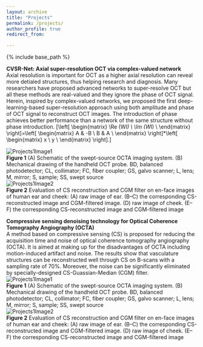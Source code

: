 ```yaml
---
layout: archive
title: "Projects"
permalink: /projects/
author_profile: true
redirect_from:

---
```


{% include base_path %}

**CVSR-Net: Axial super-resolution OCT via complex-valued network**  
Axial resolution is important for OCT as a higher axial resolution can reveal more detialed structures, thus helping research and diagnosis. Many researchers have proposed advanced networks to super-resolve OCT but all these methods are real-valued and they ignore the phase of OCT signal. Herein, inspired by complex-valued networks, we proposed the first deep-learning-based super-resolution approach using both amplitude and phase of OCT signal to reconstruct OCT images. The introduction of phase achieves better performance than a network of the same structure without phase introduction.
\[\left[ \begin{matrix}
   \Re (W*I)  \\
   \Im (W*I)  \\
\end{matrix} \right]=\left[ \begin{matrix}
   A & -B  \\
   B & A  \\
\end{matrix} \right]*\left[ \begin{matrix}
   x  \\
   y  \\
\end{matrix} \right].\]

![Projects1Image1](http://Lingyun-Wang.github.io/images/Projects1Image1.png)  
**Figure 1** (A) Schematic of the swept-source OCTA imaging system. (B) Mechanical drawing of the handheld OCT probe. BD, balanced photodetector; 
CL, collimator; FC, fiber coupler; GS, galvo scanner; L, lens; M, mirror; S, sample; SS, swept source  
![Projects1Image2](http://Lingyun-Wang.github.io/images/Projects1Image2.png)  
**Figure 2** Evaluation of CS reconstruction and CGM filter on en-face images of human ear and cheek: (A) raw image of ear. (B–C) 
the corresponding CS-reconstructed image and CGM-filtered image. (D) raw image of cheek. (E–F) the corresponding CS-reconstructed 
image and CGM-filtered image




**Compressive sensing denoising technology for Optical Coherence Tomography Angiography (OCTA)**  
A method based on compressive sensing (CS) is proposed for reducing the acquisition time and noise of optical coherence tomography angiography (OCTA). 
It is aimed at making up for the disadvantages of OCTA including motion-induced artifact and noise. The results show that vasculature structures can be 
reconstructed well through CS on B-scans with a sampling rate of 70%. Moreover, the noise can be significantly eliminated by specially-designed 
CS-Guassian-Median (CGM) filter.  
![Projects1Image1](http://Lingyun-Wang.github.io/images/Projects1Image1.png)  
**Figure 1** (A) Schematic of the swept-source OCTA imaging system. (B) Mechanical drawing of the handheld OCT probe. BD, balanced photodetector; 
CL, collimator; FC, fiber coupler; GS, galvo scanner; L, lens; M, mirror; S, sample; SS, swept source  
![Projects1Image2](http://Lingyun-Wang.github.io/images/Projects1Image2.png)  
**Figure 2** Evaluation of CS reconstruction and CGM filter on en-face images of human ear and cheek: (A) raw image of ear. (B–C) 
the corresponding CS-reconstructed image and CGM-filtered image. (D) raw image of cheek. (E–F) the corresponding CS-reconstructed 
image and CGM-filtered image


